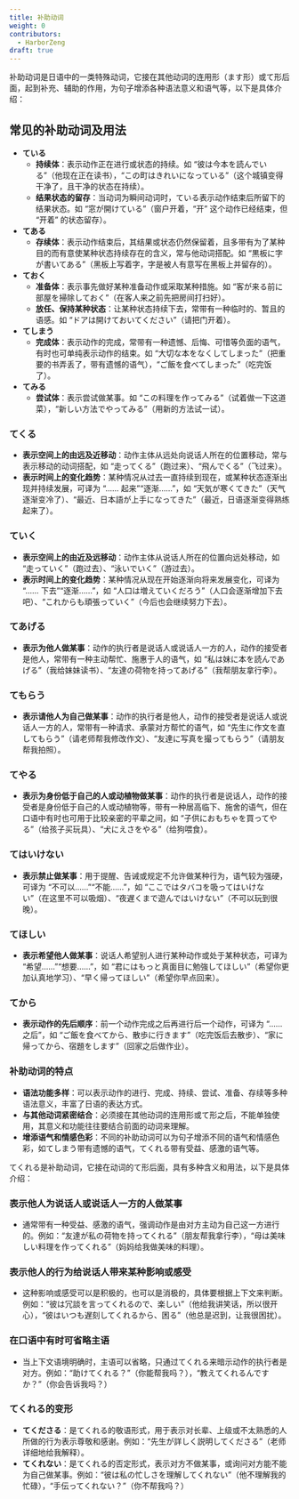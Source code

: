 ```yaml
---
title: 补助动词
weight: 0
contributors:
  - HarborZeng
draft: true
---
```

补助动词是日语中的一类特殊动词，它接在其他动词的连用形（ます形）或て形后面，起到补充、辅助的作用，为句子增添各种语法意义和语气等，以下是具体介绍：

## 常见的补助动词及用法

- **ている**
    - **持续体**：表示动作正在进行或状态的持续。如 “彼は今本を読んでいる”（他现在正在读书），“この町はきれいになっている”（这个城镇变得干净了，且干净的状态在持续）。
    - **结果状态的留存**：当动词为瞬间动词时，ている表示动作结束后所留下的结果状态。如 “窓が開けている”（窗户开着，“开” 这个动作已经结束，但 “开着” 的状态留存）。
- **てある**
    - **存续体**：表示动作结束后，其结果或状态仍然保留着，且多带有为了某种目的而有意使某种状态持续存在的含义，常与他动词搭配。如 “黒板に字が書いてある”（黑板上写着字，字是被人有意写在黑板上并留存的）。
- **ておく**
    - **准备体**：表示事先做好某种准备动作或采取某种措施。如 “客が来る前に部屋を掃除しておく”（在客人来之前先把房间打扫好）。
    - **放任、保持某种状态**：让某种状态持续下去，常带有一种临时的、暂且的语感。如 “ドアは開けておいてください”（请把门开着）。
- **てしまう**
    - **完成体**：表示动作的完成，常带有一种遗憾、后悔、可惜等负面的语气，有时也可单纯表示动作的结束。如 “大切な本をなくしてしまった”（把重要的书弄丢了，带有遗憾的语气），“ご飯を食べてしまった”（吃完饭了）。
- **てみる**
    - **尝试体**：表示尝试做某事。如 “この料理を作ってみる”（试着做一下这道菜），“新しい方法でやってみる”（用新的方法试一试）。
### てくる

  

- **表示空间上的由远及近移动**：动作主体从远处向说话人所在的位置移动，常与表示移动的动词搭配，如 “走ってくる”（跑过来）、“飛んでくる”（飞过来）。
- **表示时间上的变化趋势**：某种情况从过去一直持续到现在，或某种状态逐渐出现并持续发展，可译为 “…… 起来”“逐渐……”，如 “天気が寒くてきた”（天气逐渐变冷了）、“最近、日本語が上手になってきた”（最近，日语逐渐变得熟练起来了）。

### ていく

  

- **表示空间上的由近及远移动**：动作主体从说话人所在的位置向远处移动，如 “走っていく”（跑过去）、“泳いでいく”（游过去）。
- **表示时间上的变化趋势**：某种情况从现在开始逐渐向将来发展变化，可译为 “…… 下去”“逐渐……”，如 “人口は増えていくだろう”（人口会逐渐增加下去吧）、“これからも頑張っていく”（今后也会继续努力下去）。

### てあげる

  

- **表示为他人做某事**：动作的执行者是说话人或说话人一方的人，动作的接受者是他人，常带有一种主动帮忙、施惠于人的语气，如 “私は妹に本を読んであげる”（我给妹妹读书）、“友達の荷物を持ってあげる”（我帮朋友拿行李）。

### てもらう

  

- **表示请他人为自己做某事**：动作的执行者是他人，动作的接受者是说话人或说话人一方的人，常带有一种请求、承蒙对方帮忙的语气，如 “先生に作文を直してもらう”（请老师帮我修改作文）、“友達に写真を撮ってもらう”（请朋友帮我拍照）。

### てやる

  

- **表示为身份低于自己的人或动植物做某事**：动作的执行者是说话人，动作的接受者是身份低于自己的人或动植物等，带有一种居高临下、施舍的语气，但在口语中有时也可用于比较亲密的平辈之间，如 “子供におもちゃを買ってやる”（给孩子买玩具）、“犬にえさをやる”（给狗喂食）。

### てはいけない

  

- **表示禁止做某事**：用于提醒、告诫或规定不允许做某种行为，语气较为强硬，可译为 “不可以……”“不能……”，如 “ここではタバコを吸ってはいけない”（在这里不可以吸烟）、“夜遅くまで遊んではいけない”（不可以玩到很晚）。

### てほしい

  

- **表示希望他人做某事**：说话人希望别人进行某种动作或处于某种状态，可译为 “希望……”“想要……”，如 “君にはもっと真面目に勉強してほしい”（希望你更加认真地学习）、“早く帰ってほしい”（希望你早点回来）。

### てから

  

- **表示动作的先后顺序**：前一个动作完成之后再进行后一个动作，可译为 “…… 之后”，如 “ご飯を食べてから、散歩に行きます”（吃完饭后去散步）、“家に帰ってから、宿題をします”（回家之后做作业）。
### 补助动词的特点

  

- **语法功能多样**：可以表示动作的进行、完成、持续、尝试、准备、存续等多种语法意义，丰富了日语的表达方式。
- **与其他动词紧密结合**：必须接在其他动词的连用形或て形之后，不能单独使用，其意义和功能往往要结合前面的动词来理解。
- **增添语气和情感色彩**：不同的补助动词可以为句子增添不同的语气和情感色彩，如てしまう带有遗憾的语气，てくれる带有受益、感激的语气等。

てくれる是补助动词，它接在动词的て形后面，具有多种含义和用法，以下是具体介绍：

### 表示他人为说话人或说话人一方的人做某事

  

- 通常带有一种受益、感激的语气，强调动作是由对方主动为自己这一方进行的。例如：“友達が私の荷物を持ってくれる”（朋友帮我拿行李），“母は美味しい料理を作ってくれる”（妈妈给我做美味的料理）。

### 表示他人的行为给说话人带来某种影响或感受

  

- 这种影响或感受可以是积极的，也可以是消极的，具体要根据上下文来判断。例如：“彼は冗談を言ってくれるので、楽しい”（他给我讲笑话，所以很开心），“彼はいつも遅刻してくれるから、困る”（他总是迟到，让我很困扰）。

### 在口语中有时可省略主语

  

- 当上下文语境明确时，主语可以省略，只通过てくれる来暗示动作的执行者是对方。例如：“助けてくれる？”（你能帮我吗？），“教えてくれるんですか？”（你会告诉我吗？）

### てくれる的变形

  

- **てくださる**：是てくれる的敬语形式，用于表示对长辈、上级或不太熟悉的人所做的行为表示尊敬和感谢。例如：“先生が詳しく説明してくださる”（老师详细地给我解释）。
- **てくれない**：是てくれる的否定形式，表示对方不做某事，或询问对方能不能为自己做某事。例如：“彼は私の忙しさを理解してくれない”（他不理解我的忙碌），“手伝ってくれない？”（你不帮我吗？）